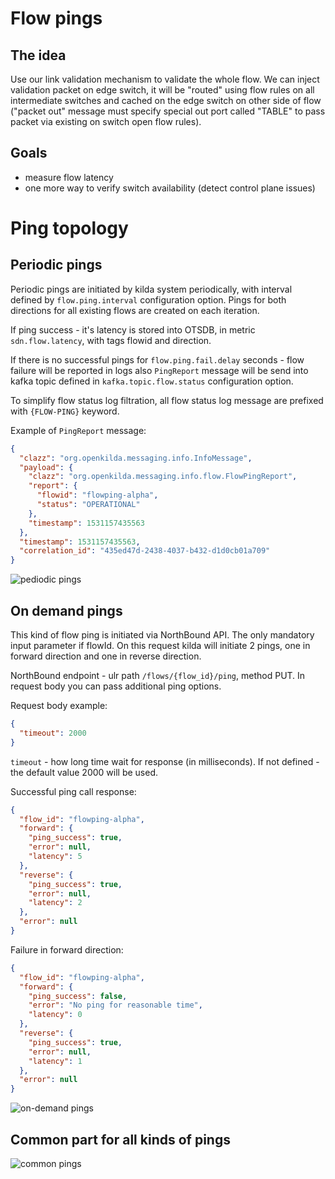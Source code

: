 # Flow pings
## The idea
Use our link validation mechanism to validate the whole flow. We can inject
validation packet on edge switch, it will be "routed" using flow rules on all 
intermediate switches and cached on the edge switch on other side of flow
("packet out" message must specify special out port called "TABLE" to pass
packet via existing on switch open flow rules).

## Goals
* measure flow latency
* one more way to verify switch availability (detect control plane issues)

# Ping topology
## Periodic pings
Periodic pings are initiated by kilda system periodically, with interval defined by `flow.ping.interval` configuration option. Pings for both directions for all existing flows are created on each iteration.

If ping success - it's latency is stored into OTSDB, in metric `sdn.flow.latency`, with tags flowid and direction.

If there is no successful pings for `flow.ping.fail.delay` seconds - flow failure will be reported in logs also `PingReport` message will be send into kafka topic defined in `kafka.topic.flow.status` configuration option.

To simplify flow status log filtration, all flow status log message are prefixed with `{FLOW-PING}` keyword.

Example of `PingReport` message:
```json
{
  "clazz": "org.openkilda.messaging.info.InfoMessage",
  "payload": {
    "clazz": "org.openkilda.messaging.info.flow.FlowPingReport",
    "report": {
      "flowid": "flowping-alpha",
      "status": "OPERATIONAL"
    },
    "timestamp": 1531157435563
  },
  "timestamp": 1531157435563,
  "correlation_id": "435ed47d-2438-4037-b432-d1d0cb01a709"
}
```

![pediodic pings](./periodic-ping-sequence-diagram.png "Periodic ping sequence diagram")

## On demand pings
This kind of flow ping is initiated via NorthBound API. The only mandatory input parameter if flowId. On this request kilda will initiate 2 pings, one in forward direction and one in reverse direction. 

NorthBound endpoint - ulr path `/flows/{flow_id}/ping`, method PUT. In request body you can pass additional ping options.

Request body example:
```json
{
  "timeout": 2000
}
```

`timeout` - how long time wait for response (in milliseconds). If not defined - the default value 2000 will be used.

Successful ping call response:
```json
{
  "flow_id": "flowping-alpha",
  "forward": {
    "ping_success": true,
    "error": null,
    "latency": 5
  },
  "reverse": {
    "ping_success": true,
    "error": null,
    "latency": 2
  },
  "error": null
}
```

Failure in forward direction:
```json
{
  "flow_id": "flowping-alpha",
  "forward": {
    "ping_success": false,
    "error": "No ping for reasonable time",
    "latency": 0
  },
  "reverse": {
    "ping_success": true,
    "error": null,
    "latency": 1
  },
  "error": null
}
```

![on-demand pings](./on-demand-ping-sequence-diagram.png "On demand ping sequence diagram")

## Common part for all kinds of pings
![common pings](./ping-sequence-diagram.png "All ping kinds common part sequence diagram")
